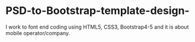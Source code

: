 # PSD-to-Bootstrap-template-design-
I work to font end coding using HTML5, CSS3, Bootstrap4-5 and it is about mobile operator/company.
